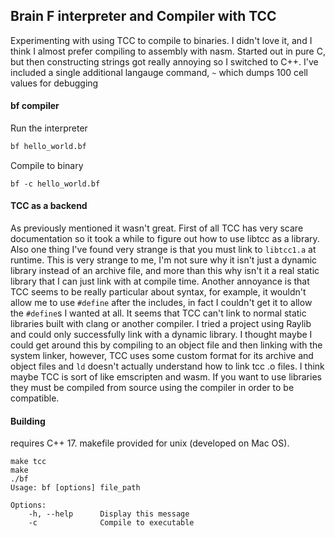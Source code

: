 ## Brain F interpreter and Compiler with TCC
Experimenting with using TCC to compile to binaries. I didn't love it, and I think I almost prefer compiling to assembly with nasm. Started out in pure C, but then constructing strings got really annoying so I switched to C++. I've included a single additional langauge command, `~` which dumps 100 cell values for debugging

#### bf compiler
Run the interpreter
```sh
bf hello_world.bf
```
Compile to binary
```
bf -c hello_world.bf
```

#### TCC as a backend
As previously mentioned it wasn't great. First of all TCC has very scare documentation so it took a while to figure out how to use libtcc as a library. Also one thing I've found very strange is that you must link to `libtcc1.a` at runtime. This is very strange to me, I'm not sure why it isn't just a dynamic library instead of an archive file, and more than this why isn't it a real static library that I can just link with at compile time. Another annoyance is that TCC seems to be really particular about syntax, for example, it wouldn't allow me to use `#define` after the includes, in fact I couldn't get it to allow the `#define`s I wanted at all. It seems that TCC can't link to normal static libraries built with clang or another compiler. I tried a project using Raylib and could only successfully link with a dynamic library. I thought maybe I could get around this by compiling to an object file and then linking with the system linker, however, TCC uses some custom format for its archive and object files and `ld` doesn't actually understand how to link tcc .o files. I think maybe TCC is sort of like emscripten and wasm. If you want to use libraries they must be compiled from source using the compiler in order to be compatible. 

#### Building
requires C++ 17. makefile provided for unix (developed on Mac OS).
```shell
make tcc
make
./bf
Usage: bf [options] file_path

Options: 
    -h, --help      Display this message
    -c              Compile to executable
```

